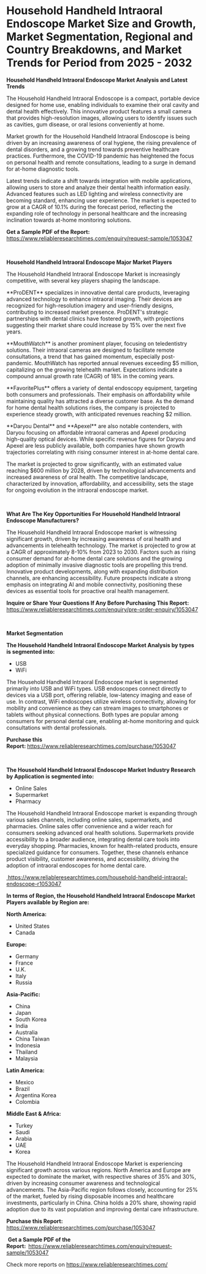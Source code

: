 <p><h1>Household Handheld Intraoral Endoscope Market Size and Growth, Market Segmentation, Regional and Country Breakdowns, and Market Trends for Period from 2025 -  2032</h1></p><p><strong>Household Handheld Intraoral Endoscope Market Analysis and Latest Trends</strong></p>
<p><p>The Household Handheld Intraoral Endoscope is a compact, portable device designed for home use, enabling individuals to examine their oral cavity and dental health effectively. This innovative product features a small camera that provides high-resolution images, allowing users to identify issues such as cavities, gum disease, or oral lesions conveniently at home. </p><p>Market growth for the Household Handheld Intraoral Endoscope is being driven by an increasing awareness of oral hygiene, the rising prevalence of dental disorders, and a growing trend towards preventive healthcare practices. Furthermore, the COVID-19 pandemic has heightened the focus on personal health and remote consultations, leading to a surge in demand for at-home diagnostic tools. </p><p>Latest trends indicate a shift towards integration with mobile applications, allowing users to store and analyze their dental health information easily. Advanced features such as LED lighting and wireless connectivity are becoming standard, enhancing user experience. The market is expected to grow at a CAGR of 10.1% during the forecast period, reflecting the expanding role of technology in personal healthcare and the increasing inclination towards at-home monitoring solutions.</p></p>
<p><strong>Get a Sample PDF of the Report:&nbsp;</strong> <a href="https://www.reliableresearchtimes.com/enquiry/request-sample/1053047?utm_campaign=3287&utm_medium=2&utm_source=Github&utm_content=ia&utm_term=22032025&utm_id=household-handheld-intraoral-endoscope">https://www.reliableresearchtimes.com/enquiry/request-sample/1053047</a></p>
<p>&nbsp;</p>
<p><strong>Household Handheld Intraoral Endoscope Major Market Players</strong></p>
<p><p>The Household Handheld Intraoral Endoscope Market is increasingly competitive, with several key players shaping the landscape. </p><p>**ProDENT** specializes in innovative dental care products, leveraging advanced technology to enhance intraoral imaging. Their devices are recognized for high-resolution imagery and user-friendly designs, contributing to increased market presence. ProDENT's strategic partnerships with dental clinics have fostered growth, with projections suggesting their market share could increase by 15% over the next five years.</p><p>**MouthWatch** is another prominent player, focusing on teledentistry solutions. Their intraoral cameras are designed to facilitate remote consultations, a trend that has gained momentum, especially post-pandemic. MouthWatch has reported annual revenues exceeding $5 million, capitalizing on the growing telehealth market. Expectations indicate a compound annual growth rate (CAGR) of 18% in the coming years.</p><p>**FavoritePlus** offers a variety of dental endoscopy equipment, targeting both consumers and professionals. Their emphasis on affordability while maintaining quality has attracted a diverse customer base. As the demand for home dental health solutions rises, the company is projected to experience steady growth, with anticipated revenues reaching $2 million.</p><p>**Daryou Dental** and **Apexel** are also notable contenders, with Daryou focusing on affordable intraoral cameras and Apexel producing high-quality optical devices. While specific revenue figures for Daryou and Apexel are less publicly available, both companies have shown growth trajectories correlating with rising consumer interest in at-home dental care.</p><p>The market is projected to grow significantly, with an estimated value reaching $600 million by 2028, driven by technological advancements and increased awareness of oral health. The competitive landscape, characterized by innovation, affordability, and accessibility, sets the stage for ongoing evolution in the intraoral endoscope market.</p></p>
<p>&nbsp;</p>
<p><strong>What Are The Key Opportunities For Household Handheld Intraoral Endoscope Manufacturers?</strong></p>
<p><p>The Household Handheld Intraoral Endoscope market is witnessing significant growth, driven by increasing awareness of oral health and advancements in telehealth technology. The market is projected to grow at a CAGR of approximately 8-10% from 2023 to 2030. Factors such as rising consumer demand for at-home dental care solutions and the growing adoption of minimally invasive diagnostic tools are propelling this trend. Innovative product developments, along with expanding distribution channels, are enhancing accessibility. Future prospects indicate a strong emphasis on integrating AI and mobile connectivity, positioning these devices as essential tools for proactive oral health management.</p></p>
<p><strong>Inquire or Share Your Questions If Any Before Purchasing This Report:</strong> <a href="https://www.reliableresearchtimes.com/enquiry/pre-order-enquiry/1053047?utm_campaign=3287&utm_medium=2&utm_source=Github&utm_content=ia&utm_term=22032025&utm_id=household-handheld-intraoral-endoscope">https://www.reliableresearchtimes.com/enquiry/pre-order-enquiry/1053047</a></p>
<p>&nbsp;</p>
<p><strong>Market Segmentation</strong></p>
<p><strong>The Household Handheld Intraoral Endoscope Market Analysis by types is segmented into:</strong></p>
<p><ul><li>USB</li><li>WiFi</li></ul></p>
<p><p>The Household Handheld Intraoral Endoscope market is segmented primarily into USB and WiFi types. USB endoscopes connect directly to devices via a USB port, offering reliable, low-latency imaging and ease of use. In contrast, WiFi endoscopes utilize wireless connectivity, allowing for mobility and convenience as they can stream images to smartphones or tablets without physical connections. Both types are popular among consumers for personal dental care, enabling at-home monitoring and quick consultations with dental professionals.</p></p>
<p><strong>Purchase this Report:&nbsp;</strong><a href="https://www.reliableresearchtimes.com/purchase/1053047?utm_campaign=3287&utm_medium=2&utm_source=Github&utm_content=ia&utm_term=22032025&utm_id=household-handheld-intraoral-endoscope">https://www.reliableresearchtimes.com/purchase/1053047</a></p>
<p>&nbsp;</p>
<p><strong>The Household Handheld Intraoral Endoscope Market Industry Research by Application is segmented into:</strong></p>
<p><ul><li>Online Sales</li><li>Supermarket</li><li>Pharmacy</li></ul></p>
<p><p>The Household Handheld Intraoral Endoscope market is expanding through various sales channels, including online sales, supermarkets, and pharmacies. Online sales offer convenience and a wider reach for consumers seeking advanced oral health solutions. Supermarkets provide accessibility to a broader audience, integrating dental care tools into everyday shopping. Pharmacies, known for health-related products, ensure specialized guidance for consumers. Together, these channels enhance product visibility, customer awareness, and accessibility, driving the adoption of intraoral endoscopes for home dental care.</p></p>
<p><a href="https://www.reliableresearchtimes.com/household-handheld-intraoral-endoscope-r1053047?utm_campaign=3287&utm_medium=2&utm_source=Github&utm_content=ia&utm_term=22032025&utm_id=household-handheld-intraoral-endoscope">&nbsp;https://www.reliableresearchtimes.com/household-handheld-intraoral-endoscope-r1053047</a></p>
<p><strong>In terms of Region, the Household Handheld Intraoral Endoscope Market Players available by Region are:</strong></p>
<p>
    <p> <strong> North America: </strong>
        <ul>
            <li>United States</li>
            <li>Canada</li>
        </ul>
        </p> 
    <p> <strong> Europe: </strong>
        <ul>
            <li>Germany</li>
            <li>France</li>
            <li>U.K.</li>
            <li>Italy</li>
            <li>Russia</li>
        </ul>
        </p> 
    <p> <strong> Asia-Pacific: </strong>
        <ul>
            <li>China</li>
            <li>Japan</li>
            <li>South Korea</li>
            <li>India</li>
            <li>Australia</li>
            <li>China Taiwan</li>
            <li>Indonesia</li>
            <li>Thailand</li>
            <li>Malaysia</li>
        </ul>
        </p> 
    <p> <strong> Latin America: </strong>
        <ul>
            <li>Mexico</li>
            <li>Brazil</li>
            <li>Argentina Korea</li>
            <li>Colombia</li>
        </ul>
        </p> 
    <p> <strong> Middle East & Africa: </strong>
        <ul>
            <li>Turkey</li>
            <li>Saudi</li>
            <li>Arabia</li>
            <li>UAE</li>
            <li>Korea</li>
        </ul>
    </p>
    </p>
<p><p>The Household Handheld Intraoral Endoscope Market is experiencing significant growth across various regions. North America and Europe are expected to dominate the market, with respective shares of 35% and 30%, driven by increasing consumer awareness and technological advancements. The Asia-Pacific region follows closely, accounting for 25% of the market, fueled by rising disposable incomes and healthcare investments, particularly in China. China holds a 20% share, showing rapid adoption due to its vast population and improving dental care infrastructure.</p></p>
<p><strong>Purchase this Report: </strong><a href="https://www.reliableresearchtimes.com/purchase/1053047?utm_campaign=3287&utm_medium=2&utm_source=Github&utm_content=ia&utm_term=22032025&utm_id=household-handheld-intraoral-endoscope">https://www.reliableresearchtimes.com/purchase/1053047</a></p>
<p>&nbsp;<strong>Get a Sample PDF of the Report:&nbsp;&nbsp;</strong><a href="https://www.reliableresearchtimes.com/enquiry/request-sample/1053047?utm_campaign=3287&utm_medium=2&utm_source=Github&utm_content=ia&utm_term=22032025&utm_id=household-handheld-intraoral-endoscope">https://www.reliableresearchtimes.com/enquiry/request-sample/1053047</a></p>
<p><strong></strong></p>
<p>Check more reports on <a href="https://www.reliableresearchtimes.com/?utm_campaign=3287&utm_medium=2&utm_source=Github&utm_content=ia&utm_term=22032025&utm_id=household-handheld-intraoral-endoscope">https://www.reliableresearchtimes.com/</a></p>